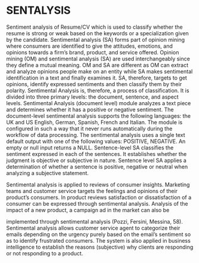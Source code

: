 # SENTALYSIS
Sentiment analysis of Resume/CV which is used to classify whether the resume is strong or weak based on the keywords or a specialization given by the candidate.
Sentimental analysis (SA) forms part of opinion mining where consumers are
identified to give the attitudes, emotions, and opinions towards a firm’s brand,
product, and service offered. Opinion mining (OM) and sentimental analysis (SA)
are used interchangeably since they define a mutual meaning. OM and SA are
different as OM can extract and analyze opinions people make on an entity while
SA makes sentimental identification in a text and finally examines it. SA, therefore,
targets to get opinions, identify expressed sentiments and then classify them by their
polarity.
Sentimental Analysis is, therefore, a process of classification. It is divided into three primary
levels: the document, sentence, and aspect levels. Sentimental Analysis (document level)
module analyzes a text piece and determines whether it has a positive or negative sentiment.
The document-level sentimental analysis supports the following languages: the UK and US
English, German, Spanish, French and Italian. The module is configured in such a way that it
never runs automatically during the workflow of data processing.
The sentimental analysis uses a single text default output with one of the following values:
POSITIVE, NEGATIVE. An empty or null input returns a NULL. Sentence-level SA
classifies the sentiment expressed in each of the sentences. It establishes whether the judgment
is objective or subjective in nature. Sentence level SA applies a determination of whether a
sentence is positive, negative or neutral when analyzing a subjective statement. 


Sentimental analysis is applied to reviews of consumer insights. Marketing teams and
customer service targets the feelings and opinions of their product’s consumers. In product
reviews satisfaction or dissatisfaction of a consumer can be expressed through sentimental
analysis. Analysis of the impact of a new product, a campaign ad in the market can also be


implemented through sentimental analysis (Pozzi, Fersini, Messina, 58). Sentimental analysis
allows customer service agent to categorize their emails depending on the urgency purely
based on the email’s sentiment so as to identify frustrated consumers. The system is also
applied in business intelligence to establish the reasons (subjective) why clients are responding
or not responding to a product.
